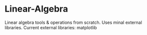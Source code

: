 # Linear-Algebra
Linear algebra tools & operations from scratch. Uses minal external libraries. 
Current external libraries: matplotlib
